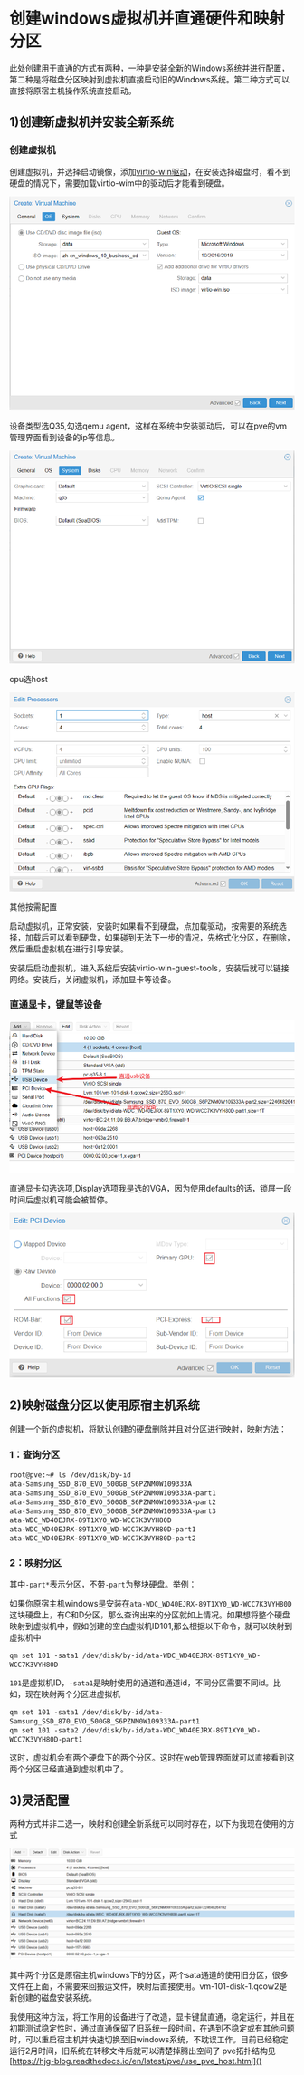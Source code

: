 # 创建windows虚拟机并直通硬件和映射分区

此处创建用于直通的方式有两种，一种是安装全新的Windows系统并进行配置，第二种是将磁盘分区映射到虚拟机直接启动旧的Windows系统。第二种方式可以直接将原宿主机操作系统直接启动。

## 1)创建新虚拟机并安装全新系统

### 创建虚拟机

创建虚拟机，并选择启动镜像，添加[virtio-win驱动](https://fedorapeople.org/groups/virt/virtio-win/direct-downloads/archive-virtio/virtio-win-0.1.240-1/virtio-win-0.1.240.iso)，在安装选择磁盘时，看不到硬盘的情况下，需要加载virtio-wim中的驱动后才能看到硬盘。

![image-20240314163057540](./typora-user-images/image-20240314163057540.png)

设备类型选Q35,勾选qemu agent，这样在系统中安装驱动后，可以在pve的vm管理界面看到设备的ip等信息。

![image-20240314164355563](./typora-user-images/image-20240314164355563.png)

cpu选host

![image-20240314164613749](./typora-user-images/image-20240314164613749.png)

其他按需配置

启动虚拟机，正常安装，安装时如果看不到硬盘，点加载驱动，按需要的系统选择，加载后可以看到硬盘，如果碰到无法下一步的情况，先格式化分区，在删除，然后重启虚拟机在进行引导安装。

安装后启动虚拟机，进入系统后安装virtio-win-guest-tools，安装后就可以链接网络。安装后，关闭虚拟机，添加显卡等设备。

### 直通显卡，键鼠等设备

![image-20240314165515443](./typora-user-images/image-20240314165515443.png)

直通显卡勾选选项,Display选项我是选的VGA，因为使用defaults的话，锁屏一段时间后虚拟机可能会被暂停。

![image-20240314165747922](./typora-user-images/image-20240314165747922.png)

## 2)映射磁盘分区以使用原宿主机系统

创建一个新的虚拟机，将默认创建的硬盘删除并且对分区进行映射，映射方法：

### 1：查询分区

```
root@pve:~# ls /dev/disk/by-id
ata-Samsung_SSD_870_EVO_500GB_S6PZNM0W109333A  
ata-Samsung_SSD_870_EVO_500GB_S6PZNM0W109333A-part1
ata-Samsung_SSD_870_EVO_500GB_S6PZNM0W109333A-part2 
ata-Samsung_SSD_870_EVO_500GB_S6PZNM0W109333A-part3  
ata-WDC_WD40EJRX-89T1XY0_WD-WCC7K3VYH80D 
ata-WDC_WD40EJRX-89T1XY0_WD-WCC7K3VYH80D-part1
ata-WDC_WD40EJRX-89T1XY0_WD-WCC7K3VYH80D-part2
```

### 2：映射分区

其中`-part*`表示分区，不带`-part`为整块硬盘。举例：

如果你原宿主机windows是安装在`ata-WDC_WD40EJRX-89T1XY0_WD-WCC7K3VYH80D`这块硬盘上，有C和D分区，那么查询出来的分区就如上情况。如果想将整个硬盘映射到虚拟机中，假如创建的空白虚拟机ID101,那么根据以下命令，就可以映射到虚拟机中

```
qm set 101 -sata1 /dev/disk/by-id/ata-WDC_WD40EJRX-89T1XY0_WD-WCC7K3VYH80D
```

`101`是虚拟机ID，`-sata1`是映射使用的通道和通道id，不同分区需要不同id。比如，现在映射两个分区进虚拟机

```
qm set 101 -sata1 /dev/disk/by-id/ata-Samsung_SSD_870_EVO_500GB_S6PZNM0W109333A-part1
qm set 101 -sata2 /dev/disk/by-id/ata-WDC_WD40EJRX-89T1XY0_WD-WCC7K3VYH80D-part1
```

这时，虚拟机会有两个硬盘下的两个分区。这时在web管理界面就可以直接看到这两个分区已经直通到虚拟机中了。



## 3)灵活配置

两种方式并非二选一，映射和创建全新系统可以同时存在，以下为我现在使用的方式

![image-20240315165443558](./typora-user-images/image-20240315165443558.png)



其中两个分区是原宿主机windows下的分区，两个sata通道的使用旧分区，很多文件在上面，不需要来回搬运文件，映射后直接使用。vm-101-disk-1.qcow2是新创建的磁盘安装系统。

我使用这种方法，将工作用的设备进行了改造，显卡键鼠直通，稳定运行，并且在初期测试稳定性时，通过直通保留了旧系统一段时间，在遇到不稳定或有其他问题时，可以重启宿主机并快速切换至旧windows系统，不耽误工作。目前已经稳定运行2月时间，旧系统在转移文件后就可以清楚掉腾出空间了
pve拓扑结构见[https://hjg-blog.readthedocs.io/en/latest/pve/use_pve_host.html]()

